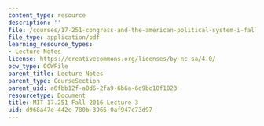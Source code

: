 ```yaml
---
content_type: resource
description: ''
file: /courses/17-251-congress-and-the-american-political-system-i-fall-2016/d968a47e442c780b39660af947c73d97_MIT17_251F16_Lec3.pdf
file_type: application/pdf
learning_resource_types:
- Lecture Notes
license: https://creativecommons.org/licenses/by-nc-sa/4.0/
ocw_type: OCWFile
parent_title: Lecture Notes
parent_type: CourseSection
parent_uid: a6fbb12f-a0d6-2fa9-6b6a-6d9bc10f1023
resourcetype: Document
title: MIT 17.251 Fall 2016 Lecture 3
uid: d968a47e-442c-780b-3966-0af947c73d97
---
```

